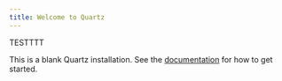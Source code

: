 ```yaml
---
title: Welcome to Quartz
---
```

TESTTTT

This is a blank Quartz installation.
See the [documentation](https://quartz.jzhao.xyz) for how to get started.
